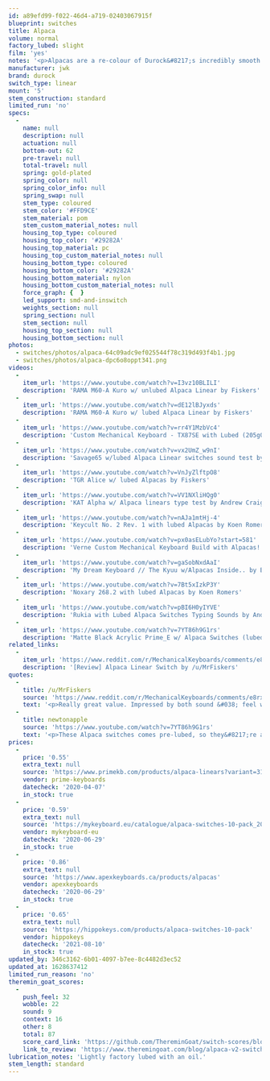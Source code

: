 ```yaml
---
id: a89efd99-f022-46d4-a719-02403067915f
blueprint: switches
title: Alpaca
volume: normal
factory_lubed: slight
film: 'yes'
notes: '<p>Alpacas are a re-colour of Durock&#8217;s incredibly smooth linear based on the SA Bliss colorway by Minterly.</p><p>A very popular and sought after switch, especially recently (June 2020).</p>'
manufacturer: jwk
brand: durock
switch_type: linear
mount: '5'
stem_construction: standard
limited_run: 'no'
specs:
  -
    name: null
    description: null
    actuation: null
    bottom-out: 62
    pre-travel: null
    total-travel: null
    spring: gold-plated
    spring_color: null
    spring_color_info: null
    spring_swap: null
    stem_type: coloured
    stem_color: '#FFD9CE'
    stem_material: pom
    stem_custom_material_notes: null
    housing_top_type: coloured
    housing_top_color: '#29282A'
    housing_top_material: pc
    housing_top_custom_material_notes: null
    housing_bottom_type: coloured
    housing_bottom_color: '#29282A'
    housing_bottom_material: nylon
    housing_bottom_custom_material_notes: null
    force_graph: {  }
    led_support: smd-and-inswitch
    weights_section: null
    spring_section: null
    stem_section: null
    housing_top_section: null
    housing_bottom_section: null
photos:
  - switches/photos/alpaca-64c09adc9ef025544f78c319d493f4b1.jpg
  - switches/photos/alpaca-dpc6o8oppt341.png
videos:
  -
    item_url: 'https://www.youtube.com/watch?v=I3vz10BLILI'
    description: 'RAMA M60-A Kuro w/ unlubed Alpaca Linear by Fiskers'
  -
    item_url: 'https://www.youtube.com/watch?v=dE12lBJyxds'
    description: 'RAMA M60-A Kuro w/ lubed Alpaca Linear by Fiskers'
  -
    item_url: 'https://www.youtube.com/watch?v=rr4Y1MzbVc4'
    description: 'Custom Mechanical Keyboard - TX87SE with Lubed (205g0) and Filmed Alpaca Switches by Andy V Nguyen'
  -
    item_url: 'https://www.youtube.com/watch?v=vx2UmZ_w9nI'
    description: 'Savage65 w/lubed Alpaca Linear switches sound test by Andrew Craig'
  -
    item_url: 'https://www.youtube.com/watch?v=VnJyZlftpO8'
    description: 'TGR Alice w/ lubed Alpacas by Fiskers'
  -
    item_url: 'https://www.youtube.com/watch?v=VV1NXliHQg0'
    description: 'KAT Alpha w/ Alpaca linears type test by Andrew Craig'
  -
    item_url: 'https://www.youtube.com/watch?v=nAJa1mtHj-4'
    description: 'Keycult No. 2 Rev. 1 with lubed Alpacas by Koen Romers'
  -
    item_url: 'https://www.youtube.com/watch?v=px0asELubYo?start=581'
    description: 'Verne Custom Mechanical Keyboard Build with Alpacas! by TaeKeyboards'
  -
    item_url: 'https://www.youtube.com/watch?v=gaSobNxdAaI'
    description: 'My Dream Keyboard // The Kyuu w/Alpacas Inside.. by Brandon Taylor'
  -
    item_url: 'https://www.youtube.com/watch?v=7Bt5xIzkP3Y'
    description: 'Noxary 268.2 with lubed Alpacas by Koen Romers'
  -
    item_url: 'https://www.youtube.com/watch?v=pBI6H0yIYVE'
    description: 'Rukia with Lubed Alpaca Switches Typing Sounds by Andy V Nguyen'
  -
    item_url: 'https://www.youtube.com/watch?v=7YT86h9G1rs'
    description: 'Matte Black Acrylic Prime_E w/ Alpaca Switches (lubed) & Maxkey SA Leviathan Typing Test by newtonapple'
related_links:
  -
    item_url: 'https://www.reddit.com/r/MechanicalKeyboards/comments/e8rxej/review_alpaca_linear_switch/'
    description: '[Review] Alpaca Linear Switch by /u/MrFiskers'
quotes:
  -
    title: /u/MrFiskers
    source: 'https://www.reddit.com/r/MechanicalKeyboards/comments/e8rxej/review_alpaca_linear_switch/'
    text: '<p>Really great value. Impressed by both sound &#038; feel when stock or tuned. When considering price/performance; Alpaca > Gateron Ink.</p>'
  -
    title: newtonapple
    source: 'https://www.youtube.com/watch?v=7YT86h9G1rs'
    text: '<p>These Alpaca switches comes pre-lubed, so they&#8217;re already super smooth, as smooth as Tealios &#038; Inks. They sound amazing stock.  I think part of the reason is that the stem is a bit longer like the Halo &#038; Cream switches (not as long as them though).  This makes them a bit louder which I personally prefer. This combined with SA caps &#038; the acrylic case make them sound very nice and creamy.  I love these switches.  Highly recommended.</p>'
prices:
  -
    price: '0.55'
    extra_text: null
    source: 'https://www.primekb.com/products/alpaca-linears?variant=31565132857440'
    vendor: prime-keyboards
    datecheck: '2020-04-07'
    in_stock: true
  -
    price: '0.59'
    extra_text: null
    source: 'https://mykeyboard.eu/catalogue/alpaca-switches-10-pack_2041/'
    vendor: mykeyboard-eu
    datecheck: '2020-06-29'
    in_stock: true
  -
    price: '0.86'
    extra_text: null
    source: 'https://www.apexkeyboards.ca/products/alpacas'
    vendor: apexkeyboards
    datecheck: '2020-06-29'
    in_stock: true
  -
    price: '0.65'
    extra_text: null
    source: 'https://hippokeys.com/products/alpaca-switches-10-pack'
    vendor: hippokeys
    datecheck: '2021-08-10'
    in_stock: true
updated_by: 346c3162-6b01-4097-b7ee-8c4482d3ec52
updated_at: 1628637412
limited_run_reason: 'no'
theremin_goat_scores:
  -
    push_feel: 32
    wobble: 22
    sound: 9
    context: 16
    other: 8
    total: 87
    score_card_link: 'https://github.com/ThereminGoat/switch-scores/blob/master/Alpaca%20V2.pdf'
    link_to_review: 'https://www.theremingoat.com/blog/alpaca-v2-switch-review?rq=Alpaca'
lubrication_notes: 'Lightly factory lubed with an oil.'
stem_length: standard
---
```

